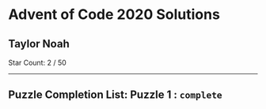 # Advent of Code 2020 Solutions 

## Taylor Noah

Star Count: 2 / 50

---
Puzzle Completion List:  Puzzle 1 : `complete`
---
